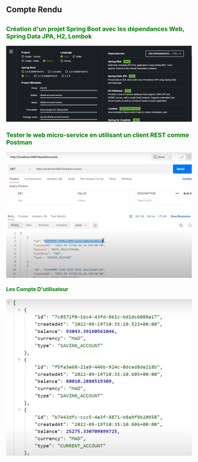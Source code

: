 <h2>Compte Rendu<h2>
<h3 style="color:green;">Création d'un projet Spring Boot avec les dépendances Web, Spring Data JPA, H2, Lombok</h3>
<img src="cpture/000.png">
<h3 style="color:green;">Tester le web micro-service en utilisant un client REST comme Postman</h3>

  <img src="cpture/999.png"> 
<h4 style="color:green;">Les Compte D'utilisateur</h4>
<img src="cpture/18888.png">




